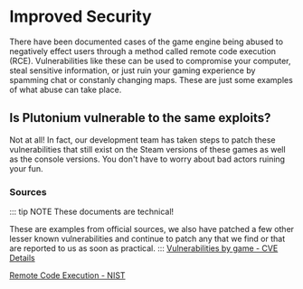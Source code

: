 # Improved Security

There have been documented cases of the game engine being abused to negatively effect users through a method called remote code execution (RCE). Vulnerabilities like these can be used to compromise your computer, steal sensitive information, or just ruin your gaming experience by spamming chat or constanly changing maps. These are just some examples of what abuse can take place.

## Is Plutonium vulnerable to the same exploits?
Not at all! In fact, our development team has taken steps to patch these vulnerabilities that still exist on the Steam versions of these games as well as the console versions. You don't have to worry about bad actors ruining your fun.


### Sources
::: tip NOTE
These documents are technical!

These are examples from official sources, we also have patched a few other lesser known vulnerabilities and continue to patch any that we find or that are reported to us as soon as practical.
:::
[Vulnerabilities by game - CVE Details](https://www.cvedetails.com/vulnerability-list/vendor_id-2190/Activision.html)

[Remote Code Execution - NIST](https://nvd.nist.gov/vuln/detail/CVE-2018-20817)

